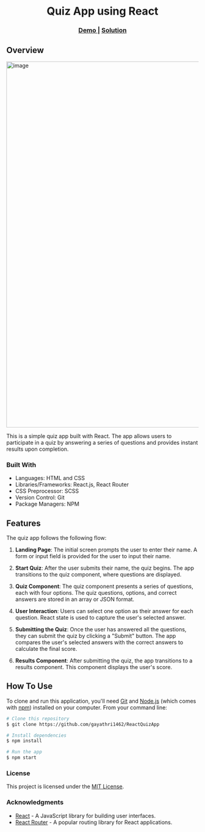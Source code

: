 

<h1 align="center">Quiz App using React</h1>
<div align="center">
  <h3>
    <a href="https://jp3jmn.csb.app/" target="_blank" rel=“noreferrer”>
      Demo
    </a>
    <span> | </span>
    <a href="https://codesandbox.io/s/quizapp-jp3jmn" target="_blank" rel=“noreferrer”>
      Solution
    </a>
  </h3>
</div>

<!-- OVERVIEW -->

## Overview
<img width="960" alt="image" src="https://github.com/gayathri1462/ReactQuizApp/assets/42805318/fa1c0fcc-215f-4bd4-b2a5-ac23824c1e4e">

<p>This is a simple quiz app built with React. The app allows users to participate in a quiz by answering a series of questions and provides instant results upon completion.</p>

### Built With
- Languages: HTML and CSS
- Libraries/Frameworks: React.js, React Router
- CSS Preprocessor: SCSS
- Version Control: Git 
- Package Managers: NPM



## Features

The quiz app follows the following flow:

1. **Landing Page**: The initial screen prompts the user to enter their name. A form or input field is provided for the user to input their name.

2. **Start Quiz**: After the user submits their name, the quiz begins. The app transitions to the quiz component, where questions are displayed.

3. **Quiz Component**: The quiz component presents a series of questions, each with four options. The quiz questions, options, and correct answers are stored in an array or JSON format.

4. **User Interaction**: Users can select one option as their answer for each question. React state is used to capture the user's selected answer.

5. **Submitting the Quiz**: Once the user has answered all the questions, they can submit the quiz by clicking a "Submit" button. The app compares the user's selected answers with the correct answers to calculate the final score.

6. **Results Component**: After submitting the quiz, the app transitions to a results component. This component displays the user's score.


## How To Use
To clone and run this application, you'll need [Git](https://git-scm.com) and [Node.js](https://nodejs.org/en/download/) (which comes with [npm](http://npmjs.com)) installed on your computer. From your command line:

```bash
# Clone this repository
$ git clone https://github.com/gayathri1462/ReactQuizApp

# Install dependencies
$ npm install

# Run the app
$ npm start
```

### License

This project is licensed under the [MIT License](LICENSE).

### Acknowledgments

- [React](https://reactjs.org/) - A JavaScript library for building user interfaces.
- [React Router](https://reactrouter.com/) - A popular routing library for React applications.

